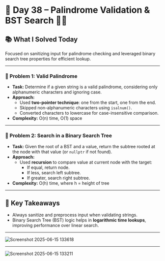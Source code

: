 # 🚀 Day 38 – Palindrome Validation & BST Search 🔡🌳

## 📚 What I Solved Today

Focused on sanitizing input for palindrome checking and leveraged binary search tree properties for efficient lookup.

---

### 🧠 Problem 1: Valid Palindrome
- **Task:** Determine if a given string is a valid palindrome, considering only alphanumeric characters and ignoring case.
- **Approach:**  
  - Used **two-pointer technique**: one from the start, one from the end.  
  - Skipped non-alphanumeric characters using `isalnum()`.  
  - Converted characters to lowercase for case-insensitive comparison.
- **Complexity:** O(n) time, O(1) space

---

### 🧠 Problem 2: Search in a Binary Search Tree
- **Task:** Given the root of a BST and a value, return the subtree rooted at the node with that value (or `nullptr` if not found).
- **Approach:**  
  - Used **recursion** to compare value at current node with the target:  
    - If equal, return node.  
    - If less, search left subtree.  
    - If greater, search right subtree.
- **Complexity:** O(h) time, where h = height of tree

---

## 🧠 Key Takeaways

- Always sanitize and preprocess input when validating strings.  
- Binary Search Tree (BST) logic helps in **logarithmic time lookups**, improving performance over linear search.

---
![Screenshot 2025-06-15 133618](https://github.com/user-attachments/assets/fbf86b25-333e-4ece-ad1b-e89c64a79d97)

---
![Screenshot 2025-06-15 133211](https://github.com/user-attachments/assets/c51f5091-4040-4c31-8eb0-375faecb5920)
